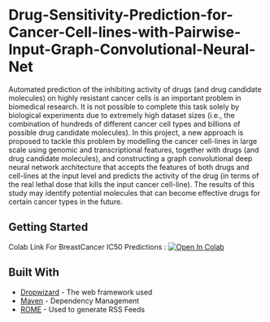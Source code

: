 # Drug-Sensitivity-Prediction-for-Cancer-Cell-lines-with-Pairwise-Input-Graph-Convolutional-Neural-Net

Automated prediction of the inhibiting activity of drugs (and drug candidate molecules) on highly resistant cancer cells is an important problem in biomedical research. It is not possible to complete this task solely by biological experiments due to extremely high dataset sizes (i.e., the combination of hundreds of different cancer cell types and billions of possible drug candidate molecules). In this project, a new approach is proposed to tackle this problem by modelling the cancer cell-lines in large scale using genomic and transcriptional features, together with drugs (and drug candidate molecules), and constructing a graph convolutional deep neural network architecture that accepts the features of both drugs and cell-lines at the input level and predicts the activity of the drug (in terms of the real lethal dose that kills the input cancer cell-line). The results of this study may identify potential molecules that can become effective drugs for certain cancer types in the future.

## Getting Started

Colab Link For BreastCancer IC50 Predictions : [![Open In Colab](https://colab.research.google.com/assets/colab-badge.svg)](https://colab.research.google.com/drive/100yzaq4fQv5cuot3QZBka7jg1pZuFkK9?usp=sharing)



## Built With

* [Dropwizard](http://www.dropwizard.io/1.0.2/docs/) - The web framework used
* [Maven](https://maven.apache.org/) - Dependency Management
* [ROME](https://rometools.github.io/rome/) - Used to generate RSS Feeds


